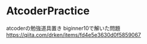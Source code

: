 # AtcoderPractice
atcoderの勉強道具置き
biginner10で解いた問題 https://qiita.com/drken/items/fd4e5e3630d0f5859067
